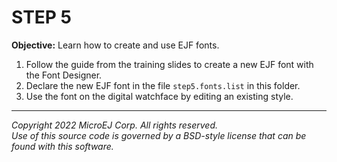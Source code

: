 # STEP 5

**Objective:** Learn how to create and use EJF fonts.


1. Follow the guide from the training slides to create a new EJF font with the Font Designer.
2. Declare the new EJF font in the file `step5.fonts.list` in this folder.
3. Use the font on the digital watchface by editing an existing style.


---  
_Copyright 2022 MicroEJ Corp. All rights reserved._  
_Use of this source code is governed by a BSD-style license that can be found with this software._
